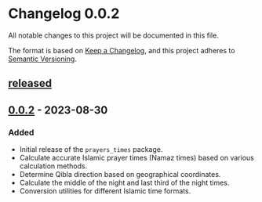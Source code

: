 # Changelog 0.0.2

All notable changes to this project will be documented in this file.

The format is based on [Keep a Changelog](https://keepachangelog.com/en/1.0.0/),
and this project adheres to [Semantic Versioning](https://semver.org/spec/v2.0.0.html).

## [released]

## [0.0.2] - 2023-08-30
### Added
- Initial release of the `prayers_times` package.
- Calculate accurate Islamic prayer times (Namaz times) based on various calculation methods.
- Determine Qibla direction based on geographical coordinates.
- Calculate the middle of the night and last third of the night times.
- Conversion utilities for different Islamic time formats.

[released]: https://github.com/MohamedAshraf701/prayers_times/
[0.0.2]: https://github.com/MohamedAshraf701/prayers_times/
